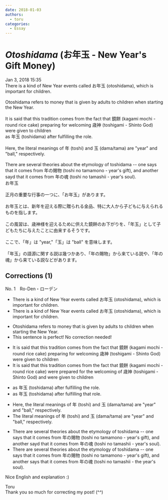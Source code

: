 ```yaml
---
date: 2018-01-03
authors:
  - toru
categories:
  - Essay
---
```


<h1 id="subject_show"><strong><em>Otoshidama</strong></em> (お年玉 - New Year's Gift Money)</h1>
<div class="date">Jan 3, 2018 15:35</div>
<div id="post"><div id="body_show_ori">
There is a kind of New Year events called お年玉 (otoshidama), which is important for children.<br/><br/>Otoshidama refers to money that is given by adults to children when starting the New Year.<br/><br/>It is said that this tradition comes from the fact that 鏡餅 (kagami mochi - round rice cake) preparing for welcoming 歳神 (toshigami - Shinto God) were given to children <br/>as 年玉 (toshidama) after fulfilling the role.<br/><br/>Here, the literal meanings of 年 (toshi) and 玉 (dama/tama) are "year" and "ball," respectively.<br/><br/>There are several theories about the etymology of toshidama -- one says that it comes from 年の賜物 (toshi no tamamono - year's gift), and another sayd that it comes from 年の魂 (toshi no tamashii - year's soul).
</div></div>

<!-- more -->

<div id="post_ja"><div id="body_show_mo">
お年玉<br/><br/>正月の重要な行事の一つに、「お年玉」があります。<br/><br/>お年玉とは、新年を迎える際に贈られる金品、特に大人から子どもに与えられるものを指します。<br/><br/>この風習は、歳神様を迎えるために供えた鏡餅のお下がりを、「年玉」として子どもたちに与えたことに由来するそうです。<br/><br/>ここで、「年」は "year,"「玉」は "ball" を意味します。<br/><br/>「年玉」の語源に関する説は幾つかあり、「年の賜物」から来ている説や、「年の魂」から来ている説などがあります。
</div></div>

## Corrections (1)
<div id="block"><div class="first_name"> No. 1　<span class="just_name">Ro-Den・ローデン</span></div><div id="block2">
<ul class="correction_field">
<li class="incorrect">There is a kind of New Year events called お年玉 (otoshidama), which is important for children.</li>
<li class="corrected correct">
There is a kind of New Year event<span class="sline">s</span> called お年玉 (otoshidama), which is important for children.
</li>
</ul>
<ul class="correction_field">
<li class="incorrect">Otoshidama refers to money that is given by adults to children when starting the New Year.</li>
<li class="corrected perfect">This sentence is perfect! No correction needed!</li>
</ul>
<ul class="correction_field">
<li class="incorrect">It is said that this tradition comes from the fact that 鏡餅 (kagami mochi - round rice cake) preparing for welcoming 歳神 (toshigami - Shinto God) were given to children </li>
<li class="corrected correct">
It is said that this tradition comes from the fact that 鏡餅 (kagami mochi - round rice cake) were prepared for the welcoming of 歳神 (toshigami - Shinto God) and were given to children 
</li>
</ul>
<ul class="correction_field">
<li class="incorrect">as 年玉 (toshidama) after fulfilling the role.</li>
<li class="corrected correct">
as 年玉 (toshidama) after fulfilling that role.
</li>
</ul>
<ul class="correction_field">
<li class="incorrect">Here, the literal meanings of 年 (toshi) and 玉 (dama/tama) are "year" and "ball," respectively.</li>
<li class="corrected correct">
The literal meanings of 年 (toshi) and 玉 (dama/tama) are "year" and "ball," respectively.
</li>
</ul>
<ul class="correction_field">
<li class="incorrect">There are several theories about the etymology of toshidama -- one says that it comes from 年の賜物 (toshi no tamamono - year's gift), and another sayd that it comes from 年の魂 (toshi no tamashii - year's soul).</li>
<li class="corrected correct">
There are several theories about the etymology of toshidama -- one says that it comes from 年の賜物 (toshi no tamamono - year's gift), and another says that it comes from 年の魂 (toshi no tamashii - the year's soul).
</li>
</ul>
<p class="comment_small">
 Nice English and explanation :)
</p>

</div><div class="name"><span class="just_name">Toru</span><br>
Thank you so much for correcting my post! (^^)
</div>
</div>
